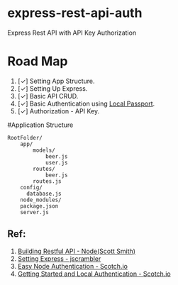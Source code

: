 # express-rest-api-auth
Express Rest API with API Key Authorization

# Road Map
1. [✓] Setting App Structure.
2. [✓] Setting Up Express.
3. [✓] Basic API CRUD.
4. [✓] Basic Authentication using [Local Passport](https://github.com/jaredhanson/passport-local).
5. [✓] Authorization - API Key.


#Application Structure

    RootFolder/
        app/
            models/
                beer.js
                user.js
            routes/
                beer.js
            routes.js
        config/
          database.js
        node_modules/
        package.json
        server.js

Ref:
------
1. [Building Restful API - Node(Scott Smith)](http://scottksmith.com/blog/2014/05/02/building-restful-apis-with-node/)
2. [Setting Express - jscrambler](https://blog.jscrambler.com/setting-up-5-useful-middlewares-for-an-express-api/)
3. [Easy Node Authentication - Scotch.io](https://scotch.io/tutorials/authenticate-a-node-js-api-with-json-web-tokens)
4. [Getting Started and Local Authentication - Scotch.io](http://scotch.io/tutorials/javascript/easy-node-authentication-setup-and-local)

